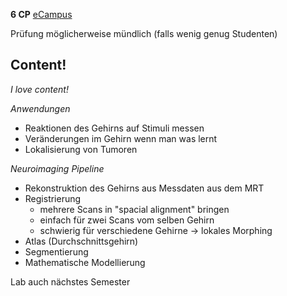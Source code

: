 **6 CP**
[eCampus](https://ecampus.uni-bonn.de/ilias.php?baseClass=ilrepositorygui&ref_id=3847566)

Prüfung möglicherweise mündlich (falls wenig genug Studenten)
## Content!
*I love content!*

*Anwendungen*
- Reaktionen des Gehirns auf Stimuli messen
- Veränderungen im Gehirn wenn man was lernt
- Lokalisierung von Tumoren

*Neuroimaging Pipeline*
- Rekonstruktion des Gehirns aus Messdaten aus dem MRT
- Registrierung
	- mehrere Scans in "spacial alignment" bringen
	- einfach für zwei Scans vom selben Gehirn
	- schwierig für verschiedene Gehirne -> lokales Morphing
- Atlas (Durchschnittsgehirn)
- Segmentierung
- Mathematische Modellierung

Lab auch nächstes Semester